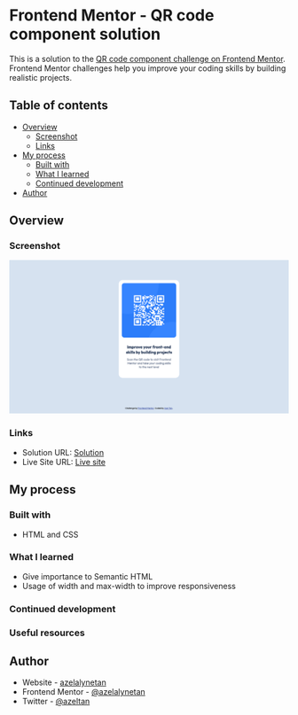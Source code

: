 # Frontend Mentor - QR code component solution

This is a solution to the [QR code component challenge on Frontend Mentor](https://www.frontendmentor.io/challenges/qr-code-component-iux_sIO_H). Frontend Mentor challenges help you improve your coding skills by building realistic projects. 

## Table of contents

- [Overview](#overview)
  - [Screenshot](#screenshot)
  - [Links](#links)
- [My process](#my-process)
  - [Built with](#built-with)
  - [What I learned](#what-i-learned)
  - [Continued development](#continued-development)
- [Author](#author)


## Overview

### Screenshot
![](./images/screenshot.png)

### Links

- Solution URL: [Solution](https://github.com/azelalynetan/frontend-mentor--qr-code-component)
- Live Site URL: [Live site](https://azelalynetan.github.io/azel.frontend-mentor--qr-code-component/)

## My process

### Built with

- HTML and CSS

### What I learned

- Give importance to Semantic HTML
- Usage of width and max-width to improve responsiveness

### Continued development

### Useful resources

## Author

- Website - [azelalynetan](https://azelalynetan.github.io/)
- Frontend Mentor - [@azelalynetan](https://www.frontendmentor.io/profile/azelalynetan)
- Twitter - [@azeltan](https://www.twitter.com/azeltan)